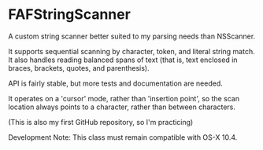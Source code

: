 FAFStringScanner
================

A custom string scanner better suited to my parsing needs than NSScanner.

It supports sequential scanning by character, token, and literal string match.
It also handles reading balanced spans of text (that is, text enclosed in braces, brackets, quotes, and parenthesis).

API is fairly stable, but more tests and documentation are needed.

It operates on a 'cursor' mode, rather than 'insertion point', so the scan location always points to a character, rather than between characters.

(This is also my first GitHub repository, so I'm practicing)

Development Note: This class must remain compatible with OS-X 10.4.


